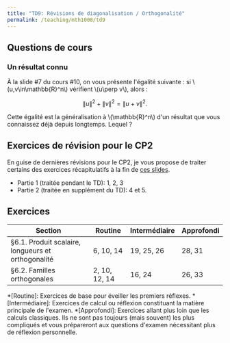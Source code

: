 ```yaml
---
title: "TD9: Révisions de diagonalisation / Orthogonalité"
permalink: /teaching/mth1008/td9
---
```


## Questions de cours

### Un résultat connu

À la slide #7 du cours #10, on vous présente l'égalité suivante : si \\(u,v\in\mathbb{R}^n\\) vérifient \\(u\perp v\\), alors :

$$\lVert u\rVert^2+\lVert v\rVert^2=\lVert u+v\rVert^2.$$

Cette égalité est la généralisation à \\(\mathbb{R}^n\\) d'un résultat que vous connaissez déjà depuis longtemps. Lequel ?

## Exercices de révision pour le CP2

En guise de dernières révisions pour le CP2, je vous propose de traiter certains des exercices récapitulatifs à la fin de [ces slides](/files/TN_9.pdf).

- Partie 1 (traitée pendant le TD): 1, 2, 3
- Partie 2 (traitée en supplément du TD): 4 et 5.

## Exercices

| Section                                            | Routine       | Intermédiaire | Approfondi |
| -------------------------------------------------- | ------------- | ------------- | ---------- |
| §6.1. Produit scalaire, longueurs et orthogonalité | 6, 10, 14     | 19, 25, 26    | 28, 31     |
| §6.2. Familles orthogonales                        | 2, 10, 12, 14 | 16, 24        | 26, 33     |


*[Routine]: Exercices de base pour éveiller les premiers réflexes.
*[Intermédiaire]: Exercices de calcul ou réflexion constituant la matière principale de l'examen.
*[Approfondi]: Exercices allant plus loin que les calculs classiques. Ils ne sont pas toujours (mais souvent) les plus compliqués et vous prépareront aux questions d'examen nécessitant plus de réflexion personnelle.